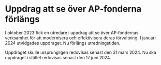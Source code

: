 # Uppdrag att se över AP-fonderna förlängs

I oktober 2023 fick en utredare i uppdrag att se över AP-fondernas verksamhet för att modernisera och effektivisera deras förvaltning. I januari 2024 utvidgades uppdraget. Nu förlängs utredningstiden.

Uppdraget skulle ursprungligen redovisas senast den 31 mars 2024. Nu ska uppdraget i stället redovisas senast den 17 juni 2024.
